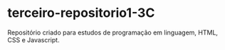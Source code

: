 # terceiro-repositorio1-3C
Repositório criado para estudos de programação em linguagem, HTML, CSS e Javascript.
